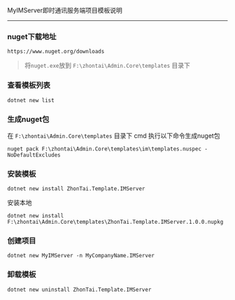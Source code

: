 ﻿
MyIMServer即时通讯服务端项目模板说明

*********************************************************

### nuget下载地址
```
https://www.nuget.org/downloads
```
> 将`nuget.exe`放到 `F:\zhontai\Admin.Core\templates` 目录下

### 查看模板列表
```
dotnet new list
```

### 生成nuget包
在 `F:\zhontai\Admin.Core\templates` 目录下 cmd 执行以下命令生成nuget包
```
nuget pack F:\zhontai\Admin.Core\templates\im\templates.nuspec -NoDefaultExcludes
```
### 安装模板
```
dotnet new install ZhonTai.Template.IMServer
```
安装本地
```
dotnet new install F:\zhontai\Admin.Core\templates\ZhonTai.Template.IMServer.1.0.0.nupkg
```

### 创建项目
```
dotnet new MyIMServer -n MyCompanyName.IMServer
```

### 卸载模板
```
dotnet new uninstall ZhonTai.Template.IMServer
```
